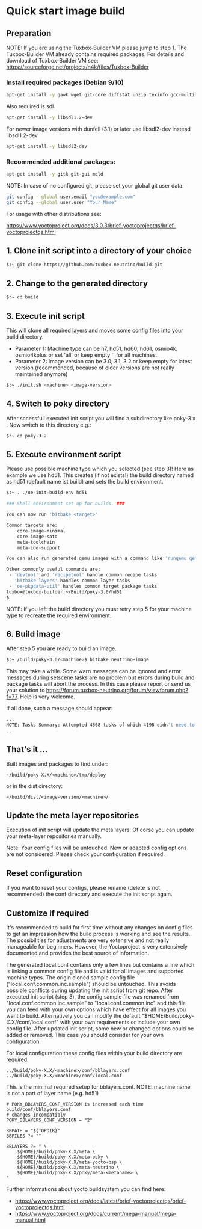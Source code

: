 # Quick start image build #

## Preparation
NOTE: If you are using the Tuxbox-Builder VM please jump to step 1. The Tuxbox-Builder VM already contains required packages.
For details and download of Tuxbox-Builder VM see: https://sourceforge.net/projects/n4k/files/Tuxbox-Builder

### Install required packages (Debian 9/10)
```bash
apt-get install -y gawk wget git-core diffstat unzip texinfo gcc-multilib build-essential chrpath socat cpio python python3 python3-pip python3-pexpect xz-utils debianutils iputils-ping python3-git python3-jinja2 libegl1-mesa pylint3 xterm subversion locales-all libxml2-utils ninja-build default-jre clisp libcapstone3
```
Also required is sdl.
```bash
apt-get install -y libsdl1.2-dev
```
For newer image versions with dunfell (3.1) or later use libsdl2-dev instead libsdl1.2-dev
```bash
apt-get install -y libsdl2-dev
```

### Recommended additional packages:
```bash
apt-get install -y gitk git-gui meld
```
NOTE: In case of no configured git, please set your global git user data:
```bash
git config --global user.email "you@example.com"
git config --global user.user "Your Name"
```

For usage with other distributions see:

https://www.yoctoproject.org/docs/3.0.3/brief-yoctoprojectqs/brief-yoctoprojectqs.html

## 1. Clone init script into a directory of your choice
```bash
$:~ git clone https://github.com/tuxbox-neutrino/build.git
```

## 2. Change to the generated directory
```bash
$:~ cd build
```

## 3. Execute init script
This will clone all required layers and moves some config files into your build directory.
* Parameter 1: Machine type can be  h7, hd51, hd60, hd61, osmio4k, osmio4kplus or set 'all' or keep empty '' for all machines.
* Parameter 2: Image version can be 3.0, 3.1, 3.2 or keep empty for latest version (recommended, because of older versions are not really maintained anymore)
```bash
$:~ ./init.sh <machine> <image-version>
```

## 4. Switch to poky directory
After sccessfull executed init script you will find a subdirectory like poky-3.x .
Now switch to this directory e.g.:
```bash
$:~ cd poky-3.2
```

## 5. Execute environment script
Please use possible machine type which you selected (see step 3)! Here as example we use hd51.
This creates (if not exists!) the build directory named as hd51 (default name ist build) and sets the build environment.
```bash
$:~ . ./oe-init-build-env hd51

### Shell environment set up for builds. ###

You can now run 'bitbake <target>'

Common targets are:
    core-image-minimal
    core-image-sato
    meta-toolchain
    meta-ide-support

You can also run generated qemu images with a command like 'runqemu qemux86'

Other commonly useful commands are:
 - 'devtool' and 'recipetool' handle common recipe tasks
 - 'bitbake-layers' handles common layer tasks
 - 'oe-pkgdata-util' handles common target package tasks
tuxbox@tuxbox-builder:~/Build/poky-3.0/hd51
$
```
NOTE: If you left the build directory you must retry step 5 for your machine type to recreate the required environment.

## 6. Build image
After step 5 you are ready to build an image.
```bash
$:~ /build/poky-3.0/<machine>$ bitbake neutrino-image
```
This may take a while. Some warn messages can be ignored and error messages during setscene tasks are no problem but errors during build and package tasks will abort the process. In this case please report or send us your solution to https://forum.tuxbox-neutrino.org/forum/viewforum.php?f=77. Help is very welcome.

If all done, such a message should appear:
```bash
...
NOTE: Tasks Summary: Attempted 4568 tasks of which 4198 didn't need to be rerun and all succeeded.
...
```
## That's it ...

Built images and packages to find under:
```
~/build/poky-X.X/<machine>/tmp/deploy
```
or in the dist directory:
```
~/build/dist/<image-version/<machine>/
```

## Update the meta layer repositories
Execution of init script will update the meta layers. Of corse you can update your meta-layer repositories manually.

Note: Your config files will be untouched. New or adapted config options are not considered. Please check your configuration if required.


## Reset configuration
If you want to reset your configs, please rename (delete is not recommended) the conf directory and execute the init script again.


## Customize if required
It's recommended to build for first time without any changes on config files to get an impression how the build process is working and see the results.
The possibilities for adjustments are very extensive and not really manageable for beginners. However, the Yoctoproject is very 
extensively documented and provides the best source of information.

The generated local.conf contains only a few lines but contains a line which is linking a common config file and is valid for all images and supported machine types. The origin cloned sample config file ("local.conf.common.inc.sample") should be untouched. This avoids possible conflicts during updating the init script from git repo. After executed init script (step 3), the config sample file was renamed from "local.conf.common.inc.sample" to "local.conf.common.inc" and this file you can feed with your own options which have effect for all images you want to build.
Alternatively you can modify the default "$HOME/Build/poky-X.X/<machine>/conf/local.conf" with your own requirements or include your own config file. After updated init script, some new or changed options could be added or removed. This case you should consider for your own configuration.

For local configuration these config files within your build directory are required:
```
../build/poky-X.X/<machine>/conf/bblayers.conf
../build/poky-X.X/<machine>/conf/local.conf
```

This is the minimal required setup for bblayers.conf. 
NOTE! machine name is not a part of layer name (e.g. hd51) 

```bitbake
# POKY_BBLAYERS_CONF_VERSION is increased each time build/conf/bblayers.conf
# changes incompatibly
POKY_BBLAYERS_CONF_VERSION = "2"

BBPATH = "${TOPDIR}"
BBFILES ?= ""

BBLAYERS ?= " \
  	${HOME}/build/poky-X.X/meta \
  	${HOME}/build/poky-X.X/meta-poky \
  	${HOME}/build/poky-X.X/meta-yocto-bsp \
	${HOME}/build/poky-X.X/meta-neutrino \
	${HOME}/build/poky-X.X/poky/meta-<metaname> \
"
```  
Further informations about yocto buildsystem you can find here:

* https://www.yoctoproject.org/docs/latest/brief-yoctoprojectqs/brief-yoctoprojectqs.html
* https://www.yoctoproject.org/docs/current/mega-manual/mega-manual.html
